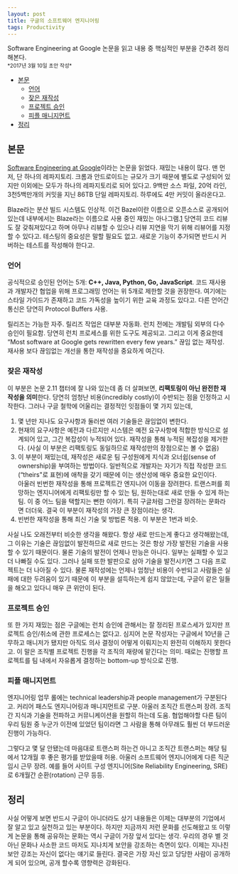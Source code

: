 ```yaml
---
layout: post
title: 구글의 소프트웨어 엔지니어링
tags: Productivity
---
```


<div class="message">
Software Engineering at Google 논문을 읽고 내용 중 핵심적인 부분을 간추려 정리해본다.
</div>

<small>
*2017년 3월 10일 초안 작성*
</small>

<!-- TOC -->

- [본문](#본문)
    - [언어](#언어)
    - [잦은 재작성](#잦은-재작성)
    - [프로젝트 승인](#프로젝트-승인)
    - [피플 매니지먼트](#피플-매니지먼트)
- [정리](#정리)

<!-- /TOC -->

## 본문

[Software Engineering at Google](https://arxiv.org/abs/1702.01715)이라는 논문을 읽었다. 재밌는 내용이 많다. 맨 먼저, 단 하나의 레파지토리. 크롬과 안드로이드는 규모가 크기 때문에 별도로 구성되어 있지만 이외에는 모두가 하나의 레파지토리로 되어 있다고. 9백만 소스 파일, 20억 라인, 3천5백만개의 커밋을 지닌 86TB 단일 레파지토리. 하루에도 4만 커밋이 올라온다고.

Blaze라는 분산 빌드 시스템도 인상적. 이건 Bazel이란 이름으로 오픈소스로 공개되어 있는데 내부에서는 Blaze라는 이름으로 사용 중인 재밌는 아나그램.[1] 당연히 코드 리뷰도 잘 갖춰져있다고 하며 아무나 리뷰할 수 있으나 리뷰 지연을 막기 위해 리뷰어를 지정할 수 있다고. 테스팅의 중요성은 말할 필요도 없고. 새로운 기능이 추가되면 반드시 커버하는 테스트를 작성해야 한다고.

[1]: https://www.facebook.com/likejazz/posts/10154870408045837?comment_id=10154876880415837&comment_tracking=%7B%22tn%22%3A%22R0%22%7D

### 언어
공식적으로 승인된 언어는 5개: **C++, Java, Python, Go, JavaScript**. 코드 재사용과 개발자간 협업을 위해 프로그래밍 언어는 위 5개로 제한할 것을 권장한다. 여기에는 스타일 가이드가 존재하고 코드 가독성을 높이기 위한 교육 과정도 있다고. 다른 언어간 통신은 당연히 Protocol Buffers 사용.

릴리즈는 가능한 자주. 릴리즈 작업은 대부분 자동화. 런치 전에는 개발팀 외부의 다수 승인이 필요함. 당연히 런치 프로세스를 위한 도구도 제공되고. 그리고 이게 중요한데 “Most software at Google gets rewritten every few years.” 끊임 없는 재작성. 재사용 보다 끊임없는 개선을 통한 재작성을 중요하게 여긴다.

### 잦은 재작성
이 부분은 논문 2.11 챕터에 잘 나와 있는데 좀 더 살펴보면, **리팩토링이 아닌 완전한 재작성을 의미**한다. 당연히 엄청난 비용(incredibly costly)이 수반되는 점을 인정하고 시작한다. 그러나 구글 철학에 어울리는 결정적인 잇점들이 몇 가지 있는데,
1. 몇 년만 지나도 요구사항과 둘러싼 여러 기술들은 끊임없이 변한다.
1. 현재의 요구사항은 예전과 다르지만 시스템은 예전 요구사항에 적합한 방식으로 설계되어 있고, 그간 복잡성이 누적되어 있다. 재작성을 통해 누적된 복잡성을 제거한다. (사실 이 부분은 리팩토링도 동일하므로 재작성만의 장점으로는 볼 수 없음)
1. 이 부분이 재밌는데, 재작성은 새로운 팀 구성원에게 지식과 오너쉽(sense of ownership)을 부여하는 방법이다. 일반적으로 개발자는 자기가 직접 작성한 코드(“theirs"로 표현)에 애착을 갖기 때문에 이는 생산성에 매우 중요한 요인이다.  
아울러 빈번한 재작성을 통해 프로젝트간 엔지니어 이동을 장려한다. 트랜스퍼를 희망하는 엔지니어에게 리팩토링만 할 수 있는 팀, 원하는대로 새로 만들 수 있게 하는 팀. 이 중 어느 팀을 택할지는 뻔한 이야기. 특히 구글처럼 그런걸 장려하는 문화라면 더더욱. 결국 이 부분이 재작성의 가장 큰 장점이라는 생각.
1. 빈번한 재작성을 통해 최신 기술 및 방법론 적용. 이 부분은 1번과 비슷.

사실 나도 오래전부터 비슷한 생각을 해왔다. 항상 새로 만드는게 좋다고 생각해왔는데, 그 이유는 기술은 끊임없이 발전하므로 새로 만드는 것은 항상 가장 발전된 기술을 사용할 수 있기 때문이다. 물론 기술의 발전이 언제나 만능은 아니다. 일부는 실패할 수 있고 더 나빠질 수도 있다. 그러나 실패 또한 발판으로 삼아 기술을 발전시키면 그 다음 프로젝트는 더 나아질 수 있다. 물론 재작성에는 언제나 엄청난 비용이 수반되고 사람들은 실패에 대한 두려움이 있기 때문에 이 부분을 설득하는게 쉽지 않았는데, 구글이 같은 일들을 해오고 있다니 매우 큰 위안이 된다.

### 프로젝트 승인
또 한 가지 재밌는 점은 구글에는 런치 승인에 관해서는 잘 정리된 프로스세가 있지만 프로젝트 승인/취소에 관한 프로세스는 없다고. 심지어 논문 작성자는 구글에서 10년을 근무하고 매니저가 됐지만 아직도 의사 결정이 어떻게 이뤄지는지 완전히 이해하지 못한다고. 이 말은 조직별 프로젝트 진행을 각 조직의 재량에 맡긴다는 의미. 때로는 진행할 프로젝트를 팀 내에서 자유롭게 결정하는 bottom-up 방식으로 진행.

### 피플 매니지먼트
엔지니어링 업무 롤에는 technical leadership과 people management가 구분된다고. 커리어 패스도 엔지니어링과 매니지먼트로 구분. 아울러 조직간 트랜스퍼 장려. 조직간 지식과 기술을 전파하고 커뮤니케이션을 원할히 하는데 도움. 협업해야할 다른 팀이 우리 팀원 중 누군가 이전에 있었던 팀이라면 그 사람을 통해 아무래도 훨씬 더 부드러운 진행이 가능하다.

그렇다고 몇 달 안됐는데 마음대로 트랜스퍼 하는건 아니고 조직간 트랜스퍼는 해당 팀에서 12개월 후 좋은 평가를 받았을때 허용. 아울러 소프트웨어 엔지니어에게 다른 직군 임시 근무 장려. 예를 들어 사이트 구성 엔지니어(Site Reliability Engineering, SRE)로 6개월간 순환(rotation) 근무 등등.

## 정리

사실 어떻게 보면 반드시 구글이 아니더라도 상기 내용들은 이제는 대부분의 기업에서 잘 알고 있고 실천하고 있는 부분이다. 하지만 지금까지 저런 문화를 선도해왔고 또 이렇게 논문을 통해 공유하는 문화는 역시 구글이 가장 앞서 있다는 생각. 우리의 경우 별 것 아닌 문화나 사소한 코드 마저도 지나치게 보안을 강조하는 측면이 있다. 이제는 지나친 보안 강조는 자신이 없다는 얘기로 들린다. 결국은 가장 자신 있고 당당한 사람이 공개하게 되어 있으며, 공개 할수록 영향력은 강화된다.
